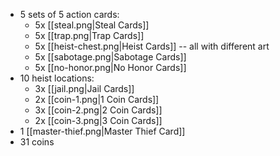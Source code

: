 - 5 sets of 5 action cards:
	- 5x [[steal.png|Steal Cards]]
	- 5x [[trap.png|Trap Cards]]
	- 5x [[heist-chest.png|Heist Cards]] -- all with different art
	- 5x [[sabotage.png|Sabotage Cards]]
	- 5x [[no-honor.png|No Honor Cards]]
- 10 heist locations:
	- 3x [[jail.png|Jail Cards]]
	- 2x [[coin-1.png|1 Coin Cards]]
	- 3x [[coin-2.png|2 Coin Cards]]
	- 2x [[coin-3.png|3 Coin Cards]]
- 1 [[master-thief.png|Master Thief Card]]
- 31 coins